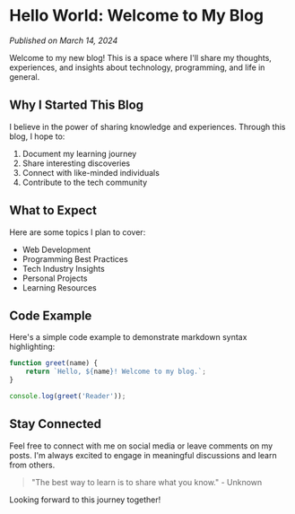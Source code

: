 # Hello World: Welcome to My Blog

*Published on March 14, 2024*

Welcome to my new blog! This is a space where I'll share my thoughts, experiences, and insights about technology, programming, and life in general.

## Why I Started This Blog

I believe in the power of sharing knowledge and experiences. Through this blog, I hope to:

1. Document my learning journey
2. Share interesting discoveries
3. Connect with like-minded individuals
4. Contribute to the tech community

## What to Expect

Here are some topics I plan to cover:

- Web Development
- Programming Best Practices
- Tech Industry Insights
- Personal Projects
- Learning Resources

## Code Example

Here's a simple code example to demonstrate markdown syntax highlighting:

```javascript
function greet(name) {
    return `Hello, ${name}! Welcome to my blog.`;
}

console.log(greet('Reader'));
```

## Stay Connected

Feel free to connect with me on social media or leave comments on my posts. I'm always excited to engage in meaningful discussions and learn from others.

> "The best way to learn is to share what you know." - Unknown

Looking forward to this journey together! 